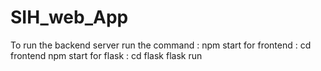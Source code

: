 # SIH_web_App

To run the backend server run the command : npm start 
for frontend :
       cd frontend
       npm start
for flask :
       cd flask
       flask run
     
    
